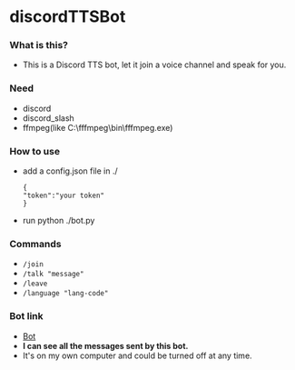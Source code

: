 # discordTTSBot

### What is this?
- This is a Discord TTS bot, let it join a voice channel and  speak for you.

### Need
- discord
- discord_slash
- ffmpeg(like C:\fffmpeg\bin\fffmpeg.exe)

### How to use

- add a config.json file in ./
  ```
  {
  "token":"your token"
  }
  ```
- run python ./bot.py

### Commands
- `/join`
- `/talk "message"`
- `/leave `
- `/language "lang-code"`

### Bot link
- [Bot](https://discord.com/api/oauth2/authorize?client_id=949268140267806743&permissions=2150639616&scope=bot%20applications.commands)
- **I can see all the messages sent by this bot.**
- It's on my own computer and could be turned off at any time.
